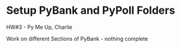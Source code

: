 # Setup PyBank and PyPoll Folders

HW#3 - Py Me Up, Charlie

Work on different Sections of PyBank - nothing complete